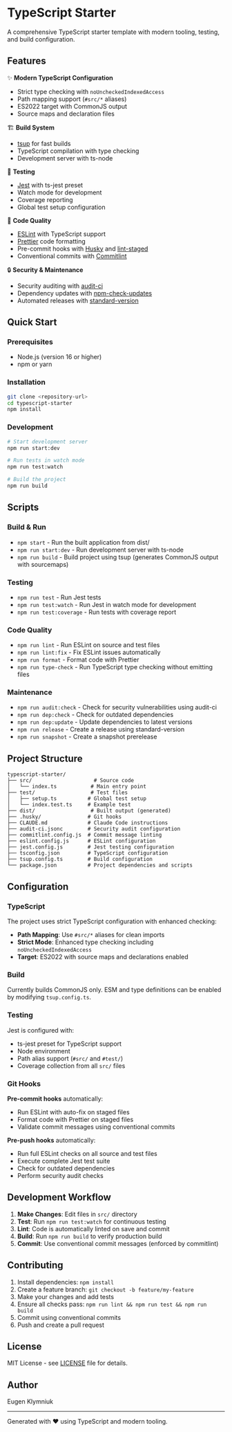 # TypeScript Starter

A comprehensive TypeScript starter template with modern tooling, testing, and build configuration.

## Features

✨ **Modern TypeScript Configuration**
- Strict type checking with `noUncheckedIndexedAccess`
- Path mapping support (`#src/*` aliases)
- ES2022 target with CommonJS output
- Source maps and declaration files

🏗️ **Build System**
- [tsup](https://github.com/egoist/tsup) for fast builds
- TypeScript compilation with type checking
- Development server with ts-node

🧪 **Testing**
- [Jest](https://jestjs.io/) with ts-jest preset
- Watch mode for development
- Coverage reporting
- Global test setup configuration

📏 **Code Quality**
- [ESLint](https://eslint.org/) with TypeScript support
- [Prettier](https://prettier.io/) code formatting
- Pre-commit hooks with [Husky](https://typicode.github.io/husky/) and [lint-staged](https://github.com/okonet/lint-staged)
- Conventional commits with [Commitlint](https://commitlint.js.org/)

🔒 **Security & Maintenance**
- Security auditing with [audit-ci](https://github.com/IBM/audit-ci)
- Dependency updates with [npm-check-updates](https://github.com/raineorshine/npm-check-updates)
- Automated releases with [standard-version](https://github.com/conventional-changelog/standard-version)

## Quick Start

### Prerequisites

- Node.js (version 16 or higher)
- npm or yarn

### Installation

```bash
git clone <repository-url>
cd typescript-starter
npm install
```

### Development

```bash
# Start development server
npm run start:dev

# Run tests in watch mode
npm run test:watch

# Build the project
npm run build
```

## Scripts

### Build & Run
- `npm start` - Run the built application from dist/
- `npm run start:dev` - Run development server with ts-node
- `npm run build` - Build project using tsup (generates CommonJS output with sourcemaps)

### Testing
- `npm run test` - Run Jest tests
- `npm run test:watch` - Run Jest in watch mode for development
- `npm run test:coverage` - Run tests with coverage report

### Code Quality
- `npm run lint` - Run ESLint on source and test files
- `npm run lint:fix` - Fix ESLint issues automatically
- `npm run format` - Format code with Prettier
- `npm run type-check` - Run TypeScript type checking without emitting files

### Maintenance
- `npm run audit:check` - Check for security vulnerabilities using audit-ci
- `npm run dep:check` - Check for outdated dependencies
- `npm run dep:update` - Update dependencies to latest versions
- `npm run release` - Create a release using standard-version
- `npm run snapshot` - Create a snapshot prerelease

## Project Structure

```
typescript-starter/
├── src/                    # Source code
│   └── index.ts           # Main entry point
├── test/                  # Test files
│   ├── setup.ts          # Global test setup
│   └── index.test.ts     # Example test
├── dist/                  # Built output (generated)
├── .husky/               # Git hooks
├── CLAUDE.md             # Claude Code instructions
├── audit-ci.jsonc        # Security audit configuration
├── commitlint.config.js  # Commit message linting
├── eslint.config.js      # ESLint configuration
├── jest.config.js        # Jest testing configuration
├── tsconfig.json         # TypeScript configuration
├── tsup.config.ts        # Build configuration
└── package.json          # Project dependencies and scripts
```

## Configuration

### TypeScript

The project uses strict TypeScript configuration with enhanced checking:

- **Path Mapping**: Use `#src/*` aliases for clean imports
- **Strict Mode**: Enhanced type checking including `noUncheckedIndexedAccess`
- **Target**: ES2022 with source maps and declarations enabled

### Build

Currently builds CommonJS only. ESM and type definitions can be enabled by modifying `tsup.config.ts`.

### Testing

Jest is configured with:
- ts-jest preset for TypeScript support
- Node environment
- Path alias support (`#src/` and `#test/`)
- Coverage collection from all `src/` files

### Git Hooks

**Pre-commit hooks** automatically:
- Run ESLint with auto-fix on staged files
- Format code with Prettier on staged files
- Validate commit messages using conventional commits

**Pre-push hooks** automatically:
- Run full ESLint checks on all source and test files
- Execute complete Jest test suite
- Check for outdated dependencies
- Perform security audit checks

## Development Workflow

1. **Make Changes**: Edit files in `src/` directory
2. **Test**: Run `npm run test:watch` for continuous testing
3. **Lint**: Code is automatically linted on save and commit
4. **Build**: Run `npm run build` to verify production build
5. **Commit**: Use conventional commit messages (enforced by commitlint)

## Contributing

1. Install dependencies: `npm install`
2. Create a feature branch: `git checkout -b feature/my-feature`
3. Make your changes and add tests
4. Ensure all checks pass: `npm run lint && npm run test && npm run build`
5. Commit using conventional commits
6. Push and create a pull request

## License

MIT License - see [LICENSE](LICENSE) file for details.

## Author

Eugen Klymniuk

---

Generated with ❤️ using TypeScript and modern tooling.